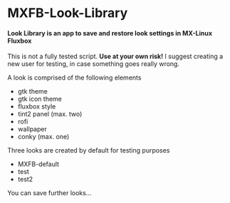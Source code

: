 # MXFB-Look-Library

#### Look Library is an app to save and restore look settings in MX-Linux Fluxbox
This is not a fully tested script. **Use at your own risk!** I suggest creating a new user for testing, in case something goes really wrong.

A look is comprised of the following elements
- gtk theme
- gtk icon theme
- fluxbox style
- tint2 panel (max. two)
- rofi
- wallpaper
- conky (max. one)


Three looks are created by default for testing purposes
- MXFB-default
- test
- test2

You can save further looks...

